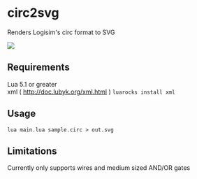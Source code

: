 # circ2svg
Renders Logisim's circ format to SVG

![](https://cdn.rawgit.com/PixelToast/circ2svg/master/potato.svg)

## Requirements
  Lua 5.1 or greater<br/>
  xml ( http://doc.lubyk.org/xml.html ) `luarocks install xml`
  
## Usage
  `lua main.lua sample.circ > out.svg`

## Limitations
  Currently only supports wires and medium sized AND/OR gates
